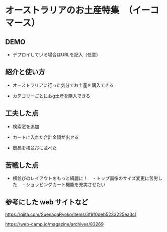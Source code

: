 # オーストラリアのお土産特集　（イーコマース）
## DEMO
  - デプロイしている場合はURLを記入（任意）

## 紹介と使い方

  - オーストラリアに行った気分でお土産を購入できる

  - カテゴリーごとにおg土産を購入できる

## 工夫した点

  - 検索窓を追加

  - カートに入れた合計金額が出せる

  - 商品を横並びに並べた

## 苦戦した点

  - 横並びのレイアウトをもっと綺麗に！
　- トップ画像のサイズ変更に苦労した
　- ショッピングカート機能を充実させたい



## 参考にした web サイトなど

https://qiita.com/SuenagaRyoko/items/3f9f0deb5233225ea3c1

https://web-camp.io/magazine/archives/83269